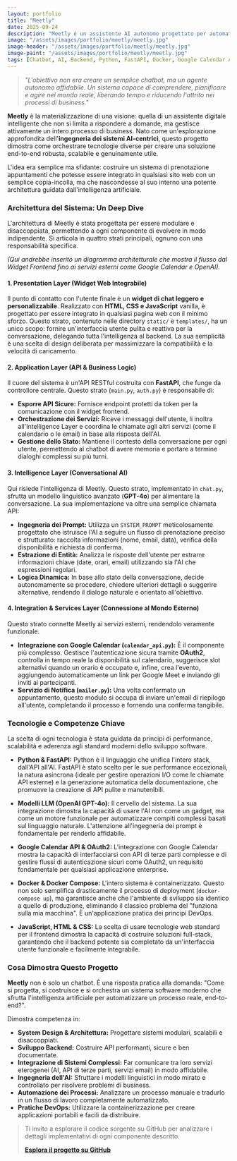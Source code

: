 ```yaml
---
layout: portfolio
title: "Meetly"
date: 2025-09-24
description: "Meetly è un assistente AI autonomo progettato per automatizzare completamente il processo di pianificazione degli appuntamenti, integrandosi con sistemi esterni e gestendo conversazioni complesse."
image: "/assets/images/portfolio/meetly/meetly.jpg"
image-header: "/assets/images/portfolio/meetly/meetly.jpg"
image-paint: "/assets/images/portfolio/meetly/meetly.jpg"
tags: [Chatbot, AI, Backend, Python, FastAPI, Docker, Google Calendar API, System Integration, Automation]
---
```


> *"L'obiettivo non era creare un semplice chatbot, ma un agente autonomo affidabile. Un sistema capace di comprendere, pianificare e agire nel mondo reale, liberando tempo e riducendo l'attrito nei processi di business."*

**Meetly** è la materializzazione di una visione: quella di un assistente digitale intelligente che non si limita a rispondere a domande, ma gestisce attivamente un intero processo di business. Nato come un'esplorazione approfondita dell'**ingegneria dei sistemi AI-centrici**, questo progetto dimostra come orchestrare tecnologie diverse per creare una soluzione end-to-end robusta, scalabile e genuinamente utile.

L'idea era semplice ma sfidante: costruire un sistema di prenotazione appuntamenti che potesse essere integrato in qualsiasi sito web con un semplice copia-incolla, ma che nascondesse al suo interno una potente architettura guidata dall'intelligenza artificiale.

### Architettura del Sistema: Un Deep Dive

L'architettura di Meetly è stata progettata per essere modulare e disaccoppiata, permettendo a ogni componente di evolvere in modo indipendente. Si articola in quattro strati principali, ognuno con una responsabilità specifica.

*(Qui andrebbe inserito un diagramma architetturale che mostra il flusso dal Widget Frontend fino ai servizi esterni come Google Calendar e OpenAI).*

#### 1. Presentation Layer (Widget Web Integrabile)
Il punto di contatto con l'utente finale è un **widget di chat leggero e personalizzabile**. Realizzato con **HTML, CSS e JavaScript** vanilla, è progettato per essere integrato in qualsiasi pagina web con il minimo sforzo. Questo strato, contenuto nelle directory `static/` e `templates/`, ha un unico scopo: fornire un'interfaccia utente pulita e reattiva per la conversazione, delegando tutta l'intelligenza al backend. La sua semplicità è una scelta di design deliberata per massimizzare la compatibilità e la velocità di caricamento.

#### 2. Application Layer (API & Business Logic)
Il cuore del sistema è un'API RESTful costruita con **FastAPI**, che funge da controllore centrale. Questo strato (`main.py`, `auth.py`) è responsabile di:
*   **Esporre API Sicure:** Fornisce endpoint protetti da token per la comunicazione con il widget frontend.
*   **Orchestrazione dei Servizi:** Riceve i messaggi dell'utente, li inoltra all'Intelligence Layer e coordina le chiamate agli altri servizi (come il calendario o le email) in base alla risposta dell'AI.
*   **Gestione dello Stato:** Mantiene il contesto della conversazione per ogni utente, permettendo al chatbot di avere memoria e portare a termine dialoghi complessi su più turni.

#### 3. Intelligence Layer (Conversational AI)
Qui risiede l'intelligenza di Meetly. Questo strato, implementato in `chat.py`, sfrutta un modello linguistico avanzato (**GPT-4o**) per alimentare la conversazione. La sua implementazione va oltre una semplice chiamata API:
*   **Ingegneria dei Prompt:** Utilizza un `SYSTEM_PROMPT` meticolosamente progettato che istruisce l'AI a seguire un flusso di prenotazione preciso e strutturato: raccolta informazioni (nome, email, data), verifica della disponibilità e richiesta di conferma.
*   **Estrazione di Entità:** Analizza le risposte dell'utente per estrarre informazioni chiave (date, orari, email) utilizzando sia l'AI che espressioni regolari.
*   **Logica Dinamica:** In base allo stato della conversazione, decide autonomamente se procedere, chiedere ulteriori dettagli o suggerire alternative, rendendo il dialogo naturale e orientato all'obiettivo.

#### 4. Integration & Services Layer (Connessione al Mondo Esterno)
Questo strato connette Meetly ai servizi esterni, rendendolo veramente funzionale.
*   **Integrazione con Google Calendar (`calendar_api.py`):** È il componente più complesso. Gestisce l'autenticazione sicura tramite **OAuth2**, controlla in tempo reale la disponibilità sul calendario, suggerisce slot alternativi quando un orario è occupato e, infine, crea l'evento, aggiungendo automaticamente un link per Google Meet e inviando gli inviti ai partecipanti.
*   **Servizio di Notifica (`mailer.py`):** Una volta confermato un appuntamento, questo modulo si occupa di inviare un'email di riepilogo all'utente, completando il processo e fornendo una conferma tangibile.

### Tecnologie e Competenze Chiave

La scelta di ogni tecnologia è stata guidata da principi di performance, scalabilità e aderenza agli standard moderni dello sviluppo software.

*   **Python & FastAPI:** Python è il linguaggio che unifica l'intero stack, dall'API all'AI. FastAPI è stato scelto per le sue performance eccezionali, la natura asincrona (ideale per gestire operazioni I/O come le chiamate API esterne) e la generazione automatica della documentazione, che promuove la creazione di API pulite e manutenibili.

*   **Modelli LLM (OpenAI GPT-4o):** Il cervello del sistema. La sua integrazione dimostra la capacità di usare l'AI non come un gadget, ma come un motore funzionale per automatizzare compiti complessi basati sul linguaggio naturale. L'attenzione all'ingegneria dei prompt è fondamentale per renderlo affidabile.

*   **Google Calendar API & OAuth2:** L'integrazione con Google Calendar mostra la capacità di interfacciarsi con API di terze parti complesse e di gestire flussi di autenticazione sicuri come OAuth2, un requisito fondamentale per qualsiasi applicazione enterprise.

*   **Docker & Docker Compose:** L'intero sistema è containerizzato. Questo non solo semplifica drasticamente il processo di deployment (`docker-compose up`), ma garantisce anche che l'ambiente di sviluppo sia identico a quello di produzione, eliminando il classico problema del "funziona sulla mia macchina". È un'applicazione pratica dei principi DevOps.

*   **JavaScript, HTML & CSS:** La scelta di usare tecnologie web standard per il frontend dimostra la capacità di costruire soluzioni full-stack, garantendo che il backend potente sia completato da un'interfaccia utente funzionale e facilmente integrabile.

### Cosa Dimostra Questo Progetto

**Meetly** non è solo un chatbot. È una risposta pratica alla domanda: "Come si progetta, si costruisce e si orchestra un sistema software moderno che sfrutta l'intelligenza artificiale per automatizzare un processo reale, end-to-end?".

Dimostra competenza in:
*   **System Design & Architettura:** Progettare sistemi modulari, scalabili e disaccoppiati.
*   **Sviluppo Backend:** Costruire API performanti, sicure e ben documentate.
*   **Integrazione di Sistemi Complessi:** Far comunicare tra loro servizi eterogenei (AI, API di terze parti, servizi email) in modo affidabile.
*   **Ingegneria dell'AI:** Sfruttare i modelli linguistici in modo mirato e controllato per risolvere problemi di business.
*   **Automazione dei Processi:** Analizzare un processo manuale e tradurlo in un flusso di lavoro completamente automatizzato.
*   **Pratiche DevOps:** Utilizzare la containerizzazione per creare applicazioni portabili e facili da distribuire.

> Ti invito a esplorare il codice sorgente su GitHub per analizzare i dettagli implementativi di ogni componente descritto.
> 
> **[Esplora il progetto su GitHub](https://github.com/antonio-backend-projects/meetly)**
